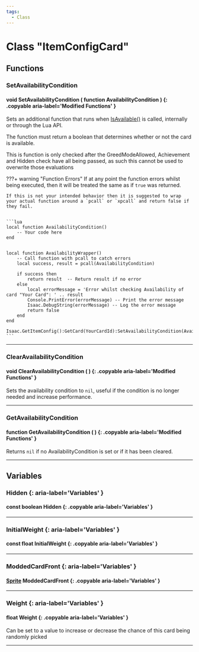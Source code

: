 ```yaml
---
tags:
  - Class
---
```

# Class "ItemConfigCard"

## Functions

### SetAvailabilityCondition

#### void SetAvailabilityCondition ( function AvailabilityCondition ) {: .copyable aria-label='Modified Functions' }

Sets an additional function that runs when [IsAvailable()](https://wofsauge.github.io/IsaacDocs/rep/ItemConfig_Card.html#isavailable) is called, internally or through the Lua API.

The function must return a boolean that determines whether or not the card is available.

This is function is only checked after the GreedModeAllowed, Achievement and Hidden check have all being passed, as such this cannot be used to overwrite those evaluations

???+ warning "Function Errors"
    If at any point the function errors whilst being executed, then it will be treated the same as if `true` was returned.

    If this is not your intended behavior then it is suggested to wrap your actual function around a `pcall` or `xpcall` and return false if they fail.


    ```lua
    local function AvailabilityCondition()
        -- Your code here
    end


    local function AvailabilityWrapper()
        -- Call function with pcall to catch errors
        local success, result = pcall(AvailabilityCondition)

        if success then
            return result  -- Return result if no error
        else
            local errorMessage = 'Error whilst checking Availability of card "Your Card": ' .. result
            Console.PrintError(errorMessage) -- Print the error message
            Isaac.DebugString(errorMessage) -- Log the error message
            return false
        end
    end

    Isaac.GetItemConfig():GetCard(YourCardId):SetAvailabilityCondition(AvailabilityWrapper)
    ```
___

### ClearAvailabilityCondition

#### void ClearAvailabilityCondition ( ) {: .copyable aria-label='Modified Functions' }

Sets the availability condition to `nil`, useful if the condition is no longer needed and increase performance.
___

### GetAvailabilityCondition

#### function GetAvailabilityCondition ( ) {: .copyable aria-label='Modified Functions' }

Returns `nil` if no AvailabilityCondition is set or if it has been cleared.
___

## Variables

### Hidden {: aria-label='Variables' }

#### const boolean Hidden {: .copyable aria-label='Variables' }

___

### InitialWeight {: aria-label='Variables' }

#### const float InitialWeight {: .copyable aria-label='Variables' }

___

### ModdedCardFront {: aria-label='Variables' }

#### [Sprite](Sprite.md) ModdedCardFront {: .copyable aria-label='Variables' }

___

### Weight {: aria-label='Variables' }

#### float Weight {: .copyable aria-label='Variables' }

Can be set to a value to increase or decrease the chance of this card being randomly picked
___
